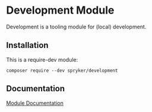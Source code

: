 # Development Module

Development is a tooling module for (local) development.

## Installation

This is a require-dev module:
```
composer require --dev spryker/development
```

## Documentation

[Module Documentation](https://academy.spryker.com/developing_with_spryker/module_guide/modules.html)
